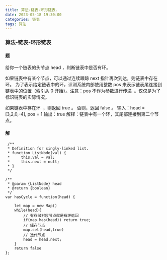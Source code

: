 ```yaml
---
title: 算法-链表-环形链表.
date: 2023-05-18 19:30:00
categories: 链表
tags: 算法
---
```


### 算法-链表-环形链表

#### 题

给你一个链表的头节点 head ，判断链表中是否有环。

如果链表中有某个节点，可以通过连续跟踪 next 指针再次到达，则链表中存在环。 为了表示给定链表中的环，评测系统内部使用整数 pos 来表示链表尾连接到链表中的位置（索引从 0 开始）。注意：pos 不作为参数进行传递  。仅仅是为了标识链表的实际情况。

如果链表中存在环  ，则返回 true 。 否则，返回 false 。
输入：head = [3,2,0,-4], pos = 1
输出：true
解释：链表中有一个环，其尾部连接到第二个节点。

#### 解

```
 /**
 * Definition for singly-linked list.
 * function ListNode(val) {
 *     this.val = val;
 *     this.next = null;
 * }
 */

/**
 * @param {ListNode} head
 * @return {boolean}
 */
var hasCycle = function(head) {

    let map = new Map()
    while(head){
        // 有存储对应节点就是有环返回
        if(map.has(head)) return true;
        // 储存节点
        map.set(head,true)
        // 迭代节点
        head = head.next;
    }
    return false
};
```
